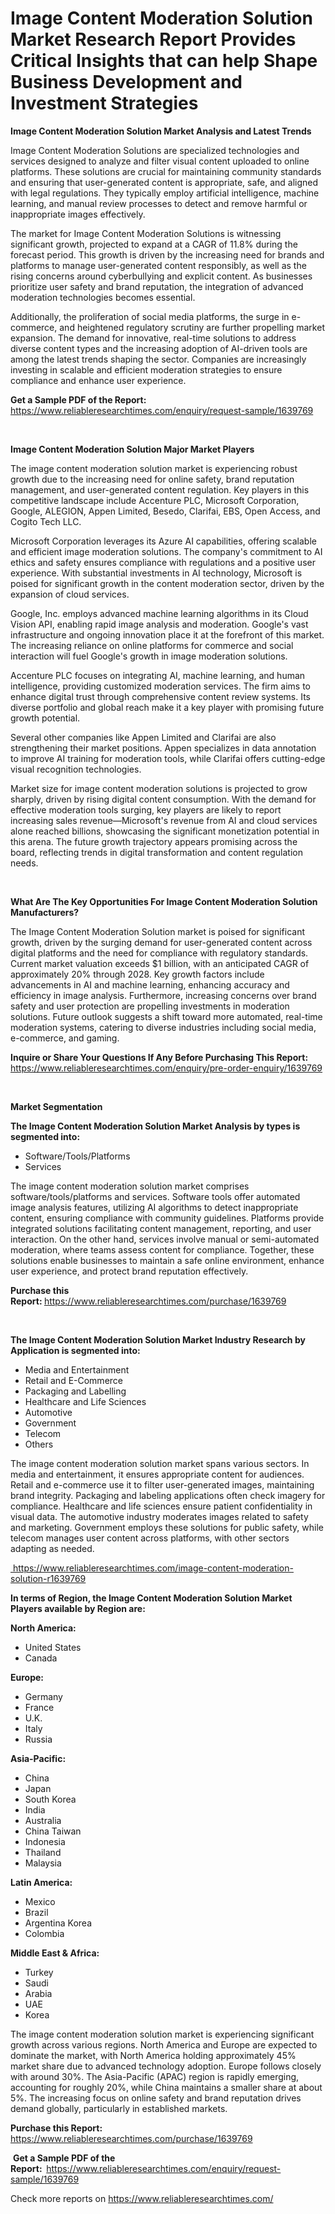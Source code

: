 <p><h1>Image Content Moderation Solution Market Research Report Provides Critical Insights that can help Shape Business Development and Investment Strategies</h1></p><p><strong>Image Content Moderation Solution Market Analysis and Latest Trends</strong></p>
<p><p>Image Content Moderation Solutions are specialized technologies and services designed to analyze and filter visual content uploaded to online platforms. These solutions are crucial for maintaining community standards and ensuring that user-generated content is appropriate, safe, and aligned with legal regulations. They typically employ artificial intelligence, machine learning, and manual review processes to detect and remove harmful or inappropriate images effectively.</p><p>The market for Image Content Moderation Solutions is witnessing significant growth, projected to expand at a CAGR of 11.8% during the forecast period. This growth is driven by the increasing need for brands and platforms to manage user-generated content responsibly, as well as the rising concerns around cyberbullying and explicit content. As businesses prioritize user safety and brand reputation, the integration of advanced moderation technologies becomes essential. </p><p>Additionally, the proliferation of social media platforms, the surge in e-commerce, and heightened regulatory scrutiny are further propelling market expansion. The demand for innovative, real-time solutions to address diverse content types and the increasing adoption of AI-driven tools are among the latest trends shaping the sector. Companies are increasingly investing in scalable and efficient moderation strategies to ensure compliance and enhance user experience.</p></p>
<p><strong>Get a Sample PDF of the Report:&nbsp;</strong> <a href="https://www.reliableresearchtimes.com/enquiry/request-sample/1639769?utm_campaign=2993&utm_medium=2&utm_source=Github&utm_content=ia&utm_term=11032025&utm_id=image-content-moderation-solution">https://www.reliableresearchtimes.com/enquiry/request-sample/1639769</a></p>
<p>&nbsp;</p>
<p><strong>Image Content Moderation Solution Major Market Players</strong></p>
<p><p>The image content moderation solution market is experiencing robust growth due to the increasing need for online safety, brand reputation management, and user-generated content regulation. Key players in this competitive landscape include Accenture PLC, Microsoft Corporation, Google, ALEGION, Appen Limited, Besedo, Clarifai, EBS, Open Access, and Cogito Tech LLC.</p><p>Microsoft Corporation leverages its Azure AI capabilities, offering scalable and efficient image moderation solutions. The company's commitment to AI ethics and safety ensures compliance with regulations and a positive user experience. With substantial investments in AI technology, Microsoft is poised for significant growth in the content moderation sector, driven by the expansion of cloud services.</p><p>Google, Inc. employs advanced machine learning algorithms in its Cloud Vision API, enabling rapid image analysis and moderation. Google's vast infrastructure and ongoing innovation place it at the forefront of this market. The increasing reliance on online platforms for commerce and social interaction will fuel Google's growth in image moderation solutions.</p><p>Accenture PLC focuses on integrating AI, machine learning, and human intelligence, providing customized moderation services. The firm aims to enhance digital trust through comprehensive content review systems. Its diverse portfolio and global reach make it a key player with promising future growth potential.</p><p>Several other companies like Appen Limited and Clarifai are also strengthening their market positions. Appen specializes in data annotation to improve AI training for moderation tools, while Clarifai offers cutting-edge visual recognition technologies.</p><p>Market size for image content moderation solutions is projected to grow sharply, driven by rising digital content consumption. With the demand for effective moderation tools surging, key players are likely to report increasing sales revenue—Microsoft's revenue from AI and cloud services alone reached billions, showcasing the significant monetization potential in this arena. The future growth trajectory appears promising across the board, reflecting trends in digital transformation and content regulation needs.</p></p>
<p>&nbsp;</p>
<p><strong>What Are The Key Opportunities For Image Content Moderation Solution Manufacturers?</strong></p>
<p><p>The Image Content Moderation Solution market is poised for significant growth, driven by the surging demand for user-generated content across digital platforms and the need for compliance with regulatory standards. Current market valuation exceeds $1 billion, with an anticipated CAGR of approximately 20% through 2028. Key growth factors include advancements in AI and machine learning, enhancing accuracy and efficiency in image analysis. Furthermore, increasing concerns over brand safety and user protection are propelling investments in moderation solutions. Future outlook suggests a shift toward more automated, real-time moderation systems, catering to diverse industries including social media, e-commerce, and gaming.</p></p>
<p><strong>Inquire or Share Your Questions If Any Before Purchasing This Report:</strong> <a href="https://www.reliableresearchtimes.com/enquiry/pre-order-enquiry/1639769?utm_campaign=2993&utm_medium=2&utm_source=Github&utm_content=ia&utm_term=11032025&utm_id=image-content-moderation-solution">https://www.reliableresearchtimes.com/enquiry/pre-order-enquiry/1639769</a></p>
<p>&nbsp;</p>
<p><strong>Market Segmentation</strong></p>
<p><strong>The Image Content Moderation Solution Market Analysis by types is segmented into:</strong></p>
<p><ul><li>Software/Tools/Platforms</li><li>Services</li></ul></p>
<p><p>The image content moderation solution market comprises software/tools/platforms and services. Software tools offer automated image analysis features, utilizing AI algorithms to detect inappropriate content, ensuring compliance with community guidelines. Platforms provide integrated solutions facilitating content management, reporting, and user interaction. On the other hand, services involve manual or semi-automated moderation, where teams assess content for compliance. Together, these solutions enable businesses to maintain a safe online environment, enhance user experience, and protect brand reputation effectively.</p></p>
<p><strong>Purchase this Report:&nbsp;</strong><a href="https://www.reliableresearchtimes.com/purchase/1639769?utm_campaign=2993&utm_medium=2&utm_source=Github&utm_content=ia&utm_term=11032025&utm_id=image-content-moderation-solution">https://www.reliableresearchtimes.com/purchase/1639769</a></p>
<p>&nbsp;</p>
<p><strong>The Image Content Moderation Solution Market Industry Research by Application is segmented into:</strong></p>
<p><ul><li>Media and Entertainment</li><li>Retail and E-Commerce</li><li>Packaging and Labelling</li><li>Healthcare and Life Sciences</li><li>Automotive</li><li>Government</li><li>Telecom</li><li>Others</li></ul></p>
<p><p>The image content moderation solution market spans various sectors. In media and entertainment, it ensures appropriate content for audiences. Retail and e-commerce use it to filter user-generated images, maintaining brand integrity. Packaging and labeling applications often check imagery for compliance. Healthcare and life sciences ensure patient confidentiality in visual data. The automotive industry moderates images related to safety and marketing. Government employs these solutions for public safety, while telecom manages user content across platforms, with other sectors adapting as needed.</p></p>
<p><a href="https://www.reliableresearchtimes.com/image-content-moderation-solution-r1639769?utm_campaign=2993&utm_medium=2&utm_source=Github&utm_content=ia&utm_term=11032025&utm_id=image-content-moderation-solution">&nbsp;https://www.reliableresearchtimes.com/image-content-moderation-solution-r1639769</a></p>
<p><strong>In terms of Region, the Image Content Moderation Solution Market Players available by Region are:</strong></p>
<p>
    <p> <strong> North America: </strong>
        <ul>
            <li>United States</li>
            <li>Canada</li>
        </ul>
        </p> 
    <p> <strong> Europe: </strong>
        <ul>
            <li>Germany</li>
            <li>France</li>
            <li>U.K.</li>
            <li>Italy</li>
            <li>Russia</li>
        </ul>
        </p> 
    <p> <strong> Asia-Pacific: </strong>
        <ul>
            <li>China</li>
            <li>Japan</li>
            <li>South Korea</li>
            <li>India</li>
            <li>Australia</li>
            <li>China Taiwan</li>
            <li>Indonesia</li>
            <li>Thailand</li>
            <li>Malaysia</li>
        </ul>
        </p> 
    <p> <strong> Latin America: </strong>
        <ul>
            <li>Mexico</li>
            <li>Brazil</li>
            <li>Argentina Korea</li>
            <li>Colombia</li>
        </ul>
        </p> 
    <p> <strong> Middle East & Africa: </strong>
        <ul>
            <li>Turkey</li>
            <li>Saudi</li>
            <li>Arabia</li>
            <li>UAE</li>
            <li>Korea</li>
        </ul>
    </p>
    </p>
<p><p>The image content moderation solution market is experiencing significant growth across various regions. North America and Europe are expected to dominate the market, with North America holding approximately 45% market share due to advanced technology adoption. Europe follows closely with around 30%. The Asia-Pacific (APAC) region is rapidly emerging, accounting for roughly 20%, while China maintains a smaller share at about 5%. The increasing focus on online safety and brand reputation drives demand globally, particularly in established markets.</p></p>
<p><strong>Purchase this Report: </strong><a href="https://www.reliableresearchtimes.com/purchase/1639769?utm_campaign=2993&utm_medium=2&utm_source=Github&utm_content=ia&utm_term=11032025&utm_id=image-content-moderation-solution">https://www.reliableresearchtimes.com/purchase/1639769</a></p>
<p>&nbsp;<strong>Get a Sample PDF of the Report:&nbsp;&nbsp;</strong><a href="https://www.reliableresearchtimes.com/enquiry/request-sample/1639769?utm_campaign=2993&utm_medium=2&utm_source=Github&utm_content=ia&utm_term=11032025&utm_id=image-content-moderation-solution">https://www.reliableresearchtimes.com/enquiry/request-sample/1639769</a></p>
<p><strong></strong></p>
<p>Check more reports on <a href="https://www.reliableresearchtimes.com/?utm_campaign=2993&utm_medium=2&utm_source=Github&utm_content=ia&utm_term=11032025&utm_id=image-content-moderation-solution">https://www.reliableresearchtimes.com/</a></p>